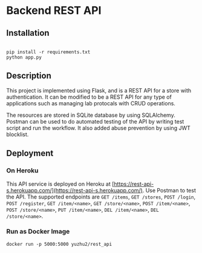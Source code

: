 # Backend REST API
## Installation
```

pip install -r requirements.txt
python app.py
```

## Description
This project is implemented using Flask, and is a REST API for a store with authentication. It can be modified to be a REST API for any type of applications such as managing lab protocals with CRUD operations. 

The resources are stored in SQLite database by using SQLAlchemy. Postman can be used to do automated testing of the API by writing test script and run the workflow. It also added abuse prevention by using JWT blocklist.

## Deployment
### On Heroku
This API service is deployed on Heroku at [https://rest-api-s.herokuapp.com/](https://rest-api-s.herokuapp.com/). Use Postman to test the API. The supported endpoints are `GET /items`, `GET /stores`, `POST /login`, `POST /register`, `GET /item/<name>`, `GET /store/<name>`, `POST /item/<name>`, `POST /store/<name>`, `PUT /item/<name>`, `DEL /item/<name>`, `DEL /store/<name>`.

### Run as Docker Image
```
docker run -p 5000:5000 yuzhu2/rest_api
```
